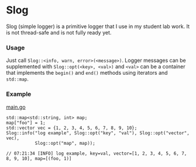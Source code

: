 # Slog

Slog (simple logger) is a primitive logger that I use in my student lab work. It is not thread-safe and is not fully ready yet. 

### Usage

Just call `Slog::<info, warn, error>(<message>)`. 
Logger messages can be supplemented with `Slog::opt(<key>, <val>)` 
and `<val>` can be a container that implements the `begin()` and 
`end()` methods using iterators and `std::map`. 

### Example
[main.go](main.cpp)

    std::map<std::string, int> map;
    map["foo"] = 1;
    std::vector vec = {1, 2, 3, 4, 5, 6, 7, 8, 9, 10};
    Slog::info("log example", Slog::opt("key", "val"), Slog::opt("vector", vec),
               Slog::opt("map", map));

    // 07:21:34 [INFO] log example, key=val, vector=[1, 2, 3, 4, 5, 6, 7, 8, 9, 10], map=[(foo, 1)]

